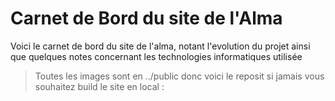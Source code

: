 <h1>Carnet de Bord du site de l'Alma</h1>

Voici le carnet de bord du site de l'alma, notant l'evolution du projet ainsi que quelques notes concernant les technologies informatiques utilisée 

> Toutes les images sont en ../public donc voici le reposit si jamais vous souhaitez build le site en local :
